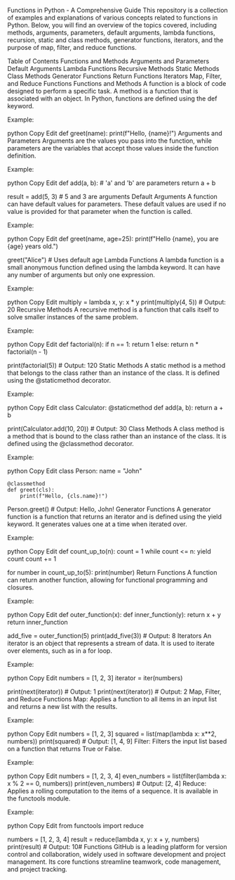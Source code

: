 Functions in Python - A Comprehensive Guide
This repository is a collection of examples and explanations of various concepts related to functions in Python. Below, you will find an overview of the topics covered, including methods, arguments, parameters, default arguments, lambda functions, recursion, static and class methods, generator functions, iterators, and the purpose of map, filter, and reduce functions.

Table of Contents
Functions and Methods
Arguments and Parameters
Default Arguments
Lambda Functions
Recursive Methods
Static Methods
Class Methods
Generator Functions
Return Functions
Iterators
Map, Filter, and Reduce Functions
Functions and Methods
A function is a block of code designed to perform a specific task. A method is a function that is associated with an object. In Python, functions are defined using the def keyword.

Example:

python
Copy
Edit
def greet(name):
    print(f"Hello, {name}!")
Arguments and Parameters
Arguments are the values you pass into the function, while parameters are the variables that accept those values inside the function definition.

Example:

python
Copy
Edit
def add(a, b):  # 'a' and 'b' are parameters
    return a + b

result = add(5, 3)  # 5 and 3 are arguments
Default Arguments
A function can have default values for parameters. These default values are used if no value is provided for that parameter when the function is called.

Example:

python
Copy
Edit
def greet(name, age=25):
    print(f"Hello {name}, you are {age} years old.")

greet("Alice")  # Uses default age
Lambda Functions
A lambda function is a small anonymous function defined using the lambda keyword. It can have any number of arguments but only one expression.

Example:

python
Copy
Edit
multiply = lambda x, y: x * y
print(multiply(4, 5))  # Output: 20
Recursive Methods
A recursive method is a function that calls itself to solve smaller instances of the same problem.

Example:

python
Copy
Edit
def factorial(n):
    if n == 1:
        return 1
    else:
        return n * factorial(n - 1)

print(factorial(5))  # Output: 120
Static Methods
A static method is a method that belongs to the class rather than an instance of the class. It is defined using the @staticmethod decorator.

Example:

python
Copy
Edit
class Calculator:
    @staticmethod
    def add(a, b):
        return a + b

print(Calculator.add(10, 20))  # Output: 30
Class Methods
A class method is a method that is bound to the class rather than an instance of the class. It is defined using the @classmethod decorator.

Example:

python
Copy
Edit
class Person:
    name = "John"

    @classmethod
    def greet(cls):
        print(f"Hello, {cls.name}!")

Person.greet()  # Output: Hello, John!
Generator Functions
A generator function is a function that returns an iterator and is defined using the yield keyword. It generates values one at a time when iterated over.

Example:

python
Copy
Edit
def count_up_to(n):
    count = 1
    while count <= n:
        yield count
        count += 1

for number in count_up_to(5):
    print(number)
Return Functions
A function can return another function, allowing for functional programming and closures.

Example:

python
Copy
Edit
def outer_function(x):
    def inner_function(y):
        return x + y
    return inner_function

add_five = outer_function(5)
print(add_five(3))  # Output: 8
Iterators
An iterator is an object that represents a stream of data. It is used to iterate over elements, such as in a for loop.

Example:

python
Copy
Edit
numbers = [1, 2, 3]
iterator = iter(numbers)

print(next(iterator))  # Output: 1
print(next(iterator))  # Output: 2
Map, Filter, and Reduce Functions
Map: Applies a function to all items in an input list and returns a new list with the results.

Example:

python
Copy
Edit
numbers = [1, 2, 3]
squared = list(map(lambda x: x**2, numbers))
print(squared)  # Output: [1, 4, 9]
Filter: Filters the input list based on a function that returns True or False.

Example:

python
Copy
Edit
numbers = [1, 2, 3, 4]
even_numbers = list(filter(lambda x: x % 2 == 0, numbers))
print(even_numbers)  # Output: [2, 4]
Reduce: Applies a rolling computation to the items of a sequence. It is available in the functools module.

Example:

python
Copy
Edit
from functools import reduce

numbers = [1, 2, 3, 4]
result = reduce(lambda x, y: x + y, numbers)
print(result)  # Output: 10# Functions
GitHub is a leading platform for version control and collaboration, widely used in software development and project management. Its core functions streamline teamwork, code management, and project tracking.   
